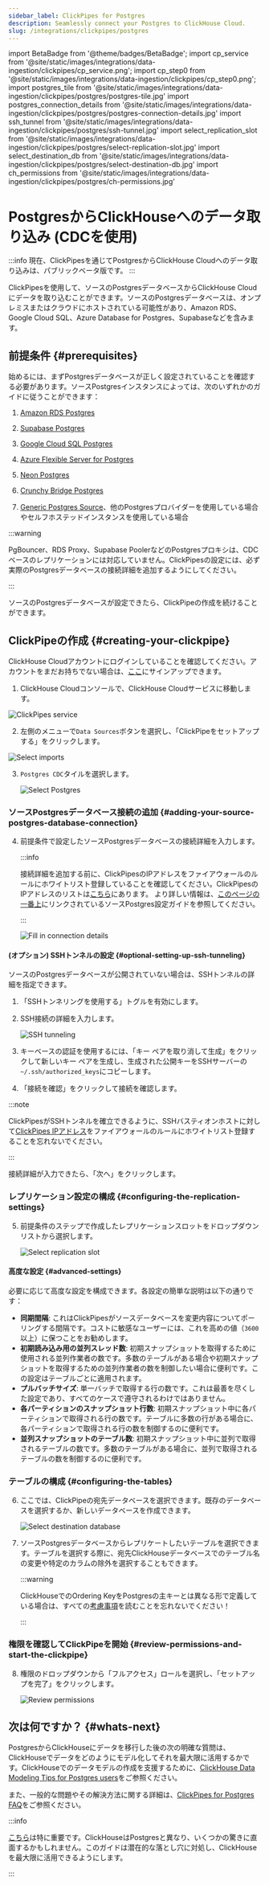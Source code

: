 ```yaml
---
sidebar_label: ClickPipes for Postgres
description: Seamlessly connect your Postgres to ClickHouse Cloud.
slug: /integrations/clickpipes/postgres
---
```


import BetaBadge from '@theme/badges/BetaBadge';
import cp_service from '@site/static/images/integrations/data-ingestion/clickpipes/cp_service.png';
import cp_step0 from '@site/static/images/integrations/data-ingestion/clickpipes/cp_step0.png';
import postgres_tile from '@site/static/images/integrations/data-ingestion/clickpipes/postgres/postgres-tile.jpg'
import postgres_connection_details from '@site/static/images/integrations/data-ingestion/clickpipes/postgres/postgres-connection-details.jpg'
import ssh_tunnel from '@site/static/images/integrations/data-ingestion/clickpipes/postgres/ssh-tunnel.jpg'
import select_replication_slot from '@site/static/images/integrations/data-ingestion/clickpipes/postgres/select-replication-slot.jpg'
import select_destination_db from '@site/static/images/integrations/data-ingestion/clickpipes/postgres/select-destination-db.jpg'
import ch_permissions from '@site/static/images/integrations/data-ingestion/clickpipes/postgres/ch-permissions.jpg'


# PostgresからClickHouseへのデータ取り込み (CDCを使用)

<BetaBadge/>

:::info
現在、ClickPipesを通じてPostgresからClickHouse Cloudへのデータ取り込みは、パブリックベータ版です。
:::


ClickPipesを使用して、ソースのPostgresデータベースからClickHouse Cloudにデータを取り込むことができます。ソースのPostgresデータベースは、オンプレミスまたはクラウドにホストされている可能性があり、Amazon RDS、Google Cloud SQL、Azure Database for Postgres、Supabaseなどを含みます。


## 前提条件 {#prerequisites}

始めるには、まずPostgresデータベースが正しく設定されていることを確認する必要があります。ソースPostgresインスタンスによっては、次のいずれかのガイドに従うことができます：

1. [Amazon RDS Postgres](./postgres/source/rds)

2. [Supabase Postgres](./postgres/source/supabase)

3. [Google Cloud SQL Postgres](./postgres/source/google-cloudsql)

4. [Azure Flexible Server for Postgres](./postgres/source/azure-flexible-server-postgres)

5. [Neon Postgres](./postgres/source/neon-postgres)

6. [Crunchy Bridge Postgres](./postgres/source/crunchy-postgres)

7. [Generic Postgres Source](./postgres/source/generic)、他のPostgresプロバイダーを使用している場合やセルフホステッドインスタンスを使用している場合


:::warning

PgBouncer、RDS Proxy、Supabase PoolerなどのPostgresプロキシは、CDCベースのレプリケーションには対応していません。ClickPipesの設定には、必ず実際のPostgresデータベースの接続詳細を追加するようにしてください。

:::

ソースのPostgresデータベースが設定できたら、ClickPipeの作成を続けることができます。

## ClickPipeの作成 {#creating-your-clickpipe}

ClickHouse Cloudアカウントにログインしていることを確認してください。アカウントをまだお持ちでない場合は、[ここ](https://cloud.clickhouse.com/)にサインアップできます。

[//]: # (   TODO update image here)
1. ClickHouse Cloudコンソールで、ClickHouse Cloudサービスに移動します。

<img src={cp_service} alt="ClickPipes service" />

2. 左側のメニューで`Data Sources`ボタンを選択し、「ClickPipeをセットアップする」をクリックします。

<img src={cp_step0} alt="Select imports" />

3. `Postgres CDC`タイルを選択します。

   <img src={postgres_tile} alt="Select Postgres" />

### ソースPostgresデータベース接続の追加 {#adding-your-source-postgres-database-connection}

4. 前提条件で設定したソースPostgresデータベースの接続詳細を入力します。

   :::info

   接続詳細を追加する前に、ClickPipesのIPアドレスをファイアウォールのルールにホワイトリスト登録していることを確認してください。ClickPipesのIPアドレスのリストは[こちら](../index.md#list-of-static-ips)にあります。
   より詳しい情報は、[このページの一番上](#prerequisites)にリンクされているソースPostgres設定ガイドを参照してください。

   :::

   <img src={postgres_connection_details} alt="Fill in connection details" />

#### (オプション) SSHトンネルの設定 {#optional-setting-up-ssh-tunneling}

ソースのPostgresデータベースが公開されていない場合は、SSHトンネルの詳細を指定できます。

1. 「SSHトンネリングを使用する」トグルを有効にします。
2. SSH接続の詳細を入力します。

   <img src={ssh_tunnel} alt="SSH tunneling" />

3. キーベースの認証を使用するには、「キー ペアを取り消して生成」をクリックして新しいキー ペアを生成し、生成された公開キーをSSHサーバーの`~/.ssh/authorized_keys`にコピーします。
4. 「接続を確認」をクリックして接続を確認します。

:::note

ClickPipesがSSHトンネルを確立できるように、SSHバスティオンホストに対して[ClickPipes IPアドレス](../clickpipes#list-of-static-ips)をファイアウォールのルールにホワイトリスト登録することを忘れないでください。

:::

接続詳細が入力できたら、「次へ」をクリックします。

### レプリケーション設定の構成 {#configuring-the-replication-settings}

5. 前提条件のステップで作成したレプリケーションスロットをドロップダウンリストから選択します。

   <img src={select_replication_slot} alt="Select replication slot" />

#### 高度な設定 {#advanced-settings}

必要に応じて高度な設定を構成できます。各設定の簡単な説明は以下の通りです：

- **同期間隔**: これはClickPipesがソースデータベースを変更内容についてポーリングする間隔です。コストに敏感なユーザーには、これを高めの値（`3600`以上）に保つことをお勧めします。
- **初期読み込み用の並列スレッド数**: 初期スナップショットを取得するために使用される並列作業者の数です。多数のテーブルがある場合や初期スナップショットを取得するための並列作業者の数を制御したい場合に便利です。この設定はテーブルごとに適用されます。
- **プルバッチサイズ**: 単一バッチで取得する行の数です。これは最善を尽くした設定であり、すべてのケースで遵守されるわけではありません。
- **各パーティションのスナップショット行数**: 初期スナップショット中に各パーティションで取得される行の数です。テーブルに多数の行がある場合に、各パーティションで取得される行の数を制御するのに便利です。
- **並列スナップショットのテーブル数**: 初期スナップショット中に並列で取得されるテーブルの数です。多数のテーブルがある場合に、並列で取得されるテーブルの数を制御するのに便利です。


### テーブルの構成 {#configuring-the-tables}

6. ここでは、ClickPipeの宛先データベースを選択できます。既存のデータベースを選択するか、新しいデータベースを作成できます。

   <img src={select_destination_db} alt="Select destination database" />
   
7. ソースPostgresデータベースからレプリケートしたいテーブルを選択できます。テーブルを選択する際に、宛先ClickHouseデータベースでのテーブル名の変更や特定のカラムの除外を選択することもできます。

   :::warning

   ClickHouseでのOrdering KeyをPostgresの主キーとは異なる形で定義している場合は、すべての[考慮事項](https://docs.peerdb.io/mirror/ordering-key-different)を読むことを忘れないでください！

   :::

### 権限を確認してClickPipeを開始 {#review-permissions-and-start-the-clickpipe}

8. 権限のドロップダウンから「フルアクセス」ロールを選択し、「セットアップを完了」をクリックします。

   <img src={ch_permissions} alt="Review permissions" />

## 次は何ですか？ {#whats-next}

PostgresからClickHouseにデータを移行した後の次の明確な質問は、ClickHouseでデータをどのようにモデル化してそれを最大限に活用するかです。ClickHouseでのデータモデルの作成を支援するために、[ClickHouse Data Modeling Tips for Postgres users](https://docs.peerdb.io/bestpractices/clickhouse_datamodeling)をご参照ください。

また、一般的な問題やその解決方法に関する詳細は、[ClickPipes for Postgres FAQ](./postgres/faq)をご参照ください。

:::info

[こちら](https://docs.peerdb.io/bestpractices/clickhouse_datamodeling)は特に重要です。ClickHouseはPostgresと異なり、いくつかの驚きに直面するかもしれません。このガイドは潜在的な落とし穴に対処し、ClickHouseを最大限に活用できるようにします。

:::
